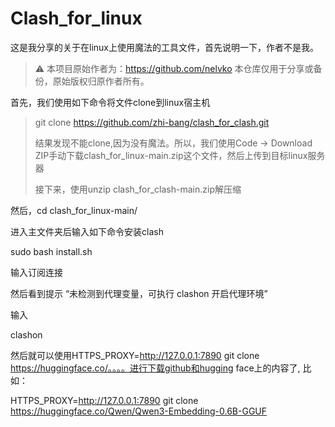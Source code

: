 # Clash_for_linux
这是我分享的关于在linux上使用魔法的工具文件，首先说明一下，作者不是我。
> ⚠️ 本项目原始作者为：https://github.com/nelvko
> 本仓库仅用于分享或备份，原始版权归原作者所有。


首先，我们使用如下命令将文件clone到linux宿主机

> git clone https://github.com/zhi-bang/clash_for_clash.git
> 
> 结果发现不能clone,因为没有魔法。所以，我们使用Code -> Download ZIP手动下载clash_for_linux-main.zip这个文件，然后上传到目标linux服务器
> 
> 接下来，使用unzip clash_for_clash-main.zip解压缩
> 
然后，cd clash_for_linux-main/ 

进入主文件夹后输入如下命令安装clash

sudo bash install.sh

输入订阅连接

然后看到提示 “未检测到代理变量，可执行 clashon 开启代理环境”

输入

clashon 

然后就可以使用HTTPS_PROXY=http://127.0.0.1:7890 git clone https://huggingface.co/。。。。进行下载github和hugging face上的内容了, 比如：

HTTPS_PROXY=http://127.0.0.1:7890 git clone https://huggingface.co/Qwen/Qwen3-Embedding-0.6B-GGUF


